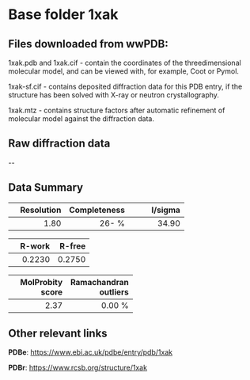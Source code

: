 # Base folder 1xak

## Files downloaded from wwPDB:

1xak.pdb and 1xak.cif - contain the coordinates of the threedimensional molecular model, and can be viewed with, for example, Coot or Pymol.

1xak-sf.cif - contains deposited diffraction data for this PDB entry, if the structure has been solved with X-ray or neutron crystallography.

1xak.mtz - contains structure factors after automatic refinement of molecular model against the diffraction data.

## Raw diffraction data

--<br> 

## Data Summary
|   | Resolution | Completeness| I/sigma |
|---|-------------:|----------------:|--------------:|
|   |1.80|  26- %|<img width=50/>34.90|

|   | **R-work**| **R-free**   
|---|-------------:|----------------:|           
||0.2230|0.2750|

|   |**MolProbity<br>score**| **Ramachandran<br>outliers** 
|---|-------------:|----------------:|
||2.37|0.00 %|

## Other relevant links 
**PDBe**:  https://www.ebi.ac.uk/pdbe/entry/pdb/1xak
 
**PDBr**: https://www.rcsb.org/structure/1xak 

